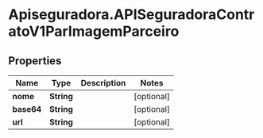 # Apiseguradora.APISeguradoraContratoV1ParImagemParceiro

## Properties
Name | Type | Description | Notes
------------ | ------------- | ------------- | -------------
**nome** | **String** |  | [optional] 
**base64** | **String** |  | [optional] 
**url** | **String** |  | [optional] 


